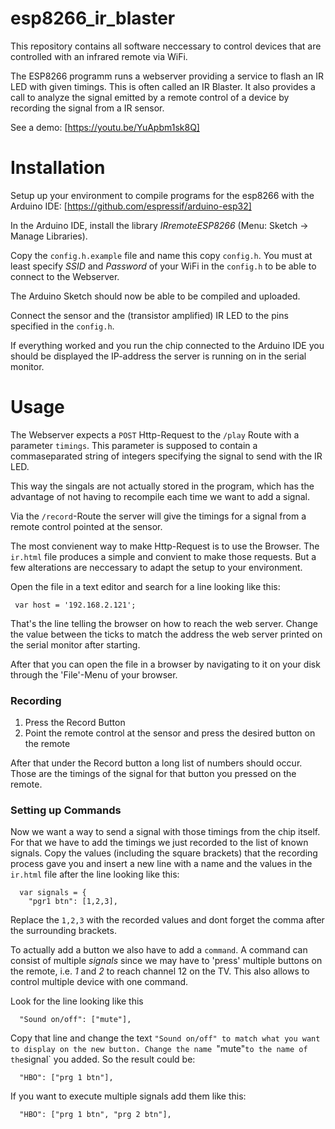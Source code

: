 # esp8266_ir_blaster

This repository contains all software neccessary to control devices that
are controlled with an infrared remote via WiFi.

The ESP8266 programm runs a webserver providing a service to flash an IR LED
with given timings. This is often called an IR Blaster.
It also provides a call to analyze the signal emitted by a remote control of a device
by recording the signal from a IR sensor.

See a demo: [https://youtu.be/YuApbm1sk8Q]

# Installation

Setup up your environment to compile programs for the esp8266 with the Arduino IDE:
[https://github.com/espressif/arduino-esp32]

In the Arduino IDE, install the library *IRremoteESP8266* (Menu: Sketch -> Manage Libraries).

Copy the `config.h.example` file and name this copy `config.h`.
You must at least specify *SSID* and *Password* of your WiFi in the `config.h` to be 
able to connect to the Webserver.

The Arduino Sketch should now be able to be compiled and uploaded.

Connect the sensor and the (transistor amplified) IR LED to the pins specified in the
`config.h`.

If everything worked and you run the chip connected to the Arduino IDE you should be displayed the IP-address the server is running on in the serial monitor.

# Usage

The Webserver expects a `POST` Http-Request to the `/play` Route with a parameter `timings`. This parameter is supposed to contain a commaseparated string of integers specifying the signal to send with the IR LED.

This way the singals are not actually stored in the program, which has the advantage of not having to recompile each time we want to add a signal.

Via the `/record`-Route the server will give the timings for a signal from a remote control pointed at the sensor.

The most convienent way to make Http-Request is to use the Browser.
The `ir.html` file produces a simple and convient to make those requests.
But a few alterations are neccessary to adapt the setup to your environment.

Open the file in a text editor and search for a line looking like this:

```
 var host = '192.168.2.121';
```

That's the line telling the browser on how to reach the web server.
Change the value between the ticks to match the address the web server printed
on the serial monitor after starting.

After that you can open the file in a browser by navigating to it on your disk through the 'File'-Menu of your browser.

### Recording

1. Press the Record Button
2. Point the remote control at the sensor and press the desired button on the remote

After that under the Record button a long list of numbers should occur.
Those are the timings of the signal for that button you pressed on the remote.

### Setting up Commands

Now we want a way to send a signal with those timings from the chip itself.
For that we have to add the timings we just recorded to the list of known signals.
Copy the values (including the square brackets) that the recording process gave
 you and insert a new line with a name and the values in the `ir.html` file after the line looking like this:

```
  var signals = {
    "pgr1 btn": [1,2,3],
```
Replace the `1,2,3` with the recorded values and dont forget the comma after the surrounding brackets.

To actually add a button we also have to add a `command`. A command can consist of multiple *signals* since we may have to 'press' multiple buttons on the remote, i.e. *1* and *2* to reach channel 12 on the TV.
This also allows to control multiple device with one command.

Look for the line looking like this

```
  "Sound on/off": ["mute"],
```
Copy that line and change the text `"Sound on/off" to match what you want to display on the new button.
Change the name `"mute"` to the name of the `signal` you added. So the result could be:

```
  "HBO": ["prg 1 btn"],
```

If you want to execute multiple signals add them like this:

```
  "HBO": ["prg 1 btn", "prg 2 btn"],
```




